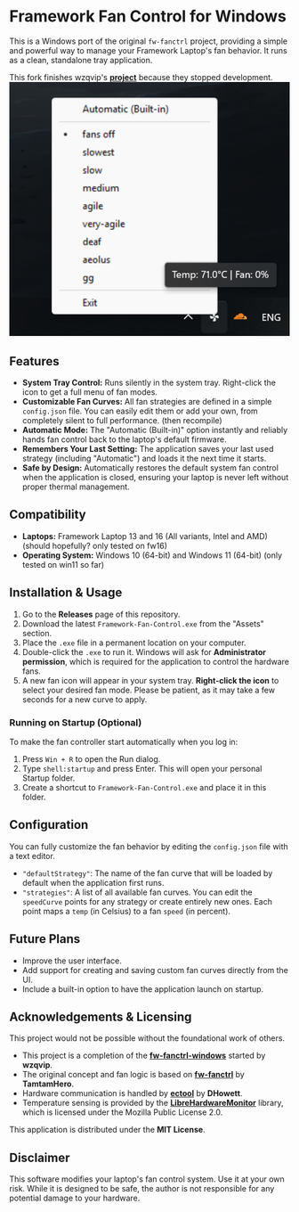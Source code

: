 # Framework Fan Control for Windows

This is a Windows port of the original `fw-fanctrl` project, providing a simple and powerful way to manage your Framework Laptop's fan behavior. It runs as a clean, standalone tray application.

This fork finishes wzqvip's **[project](https://github.com/wzqvip/fw-fanctrl-windows)** because they stopped development.
![Application Screenshot](pic1.png)

## Features

*   **System Tray Control:** Runs silently in the system tray. Right-click the icon to get a full menu of fan modes.
*   **Customizable Fan Curves:** All fan strategies are defined in a simple `config.json` file. You can easily edit them or add your own, from completely silent to full performance. (then recompile)
*   **Automatic Mode:** The "Automatic (Built-in)" option instantly and reliably hands fan control back to the laptop's default firmware.
*   **Remembers Your Last Setting:** The application saves your last used strategy (including "Automatic") and loads it the next time it starts.
*   **Safe by Design:** Automatically restores the default system fan control when the application is closed, ensuring your laptop is never left without proper thermal management.

## Compatibility

*   **Laptops:** Framework Laptop 13 and 16 (All variants, Intel and AMD) (should hopefully? only tested on fw16)
*   **Operating System:** Windows 10 (64-bit) and Windows 11 (64-bit) (only tested on win11 so far)

## Installation & Usage

1.  Go to the **Releases** page of this repository.
2.  Download the latest `Framework-Fan-Control.exe` from the "Assets" section.
3.  Place the `.exe` file in a permanent location on your computer.
4.  Double-click the `.exe` to run it. Windows will ask for **Administrator permission**, which is required for the application to control the hardware fans.
5.  A new fan icon will appear in your system tray. **Right-click the icon** to select your desired fan mode. Please be patient, as it may take a few seconds for a new curve to apply.

### Running on Startup (Optional)

To make the fan controller start automatically when you log in:
1.  Press `Win + R` to open the Run dialog.
2.  Type `shell:startup` and press Enter. This will open your personal Startup folder.
3.  Create a shortcut to `Framework-Fan-Control.exe` and place it in this folder.

## Configuration

You can fully customize the fan behavior by editing the `config.json` file with a text editor.

*   `"defaultStrategy"`: The name of the fan curve that will be loaded by default when the application first runs.
*   `"strategies"`: A list of all available fan curves. You can edit the `speedCurve` points for any strategy or create entirely new ones. Each point maps a `temp` (in Celsius) to a fan `speed` (in percent).

## Future Plans

*   Improve the user interface.
*   Add support for creating and saving custom fan curves directly from the UI.
*   Include a built-in option to have the application launch on startup.

## Acknowledgements & Licensing

This project would not be possible without the foundational work of others.

*   This project is a completion of the **[fw-fanctrl-windows](https://github.com/wzqvip/fw-fanctrl-windows)** started by **wzqvip**.
*   The original concept and fan logic is based on **[fw-fanctrl](https://github.com/TamtamHero/fw-fanctrl)** by **TamtamHero**.
*   Hardware communication is handled by **[ectool](https://github.com/DHowett/FrameworkWindowsUtils)** by **DHowett**.
*   Temperature sensing is provided by the **[LibreHardwareMonitor](https://github.com/LibreHardwareMonitor/LibreHardwareMonitor)** library, which is licensed under the Mozilla Public License 2.0.

This application is distributed under the **MIT License**.

## Disclaimer

This software modifies your laptop's fan control system. Use it at your own risk. While it is designed to be safe, the author is not responsible for any potential damage to your hardware.
